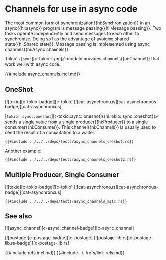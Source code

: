 # Channels for use in async code

The most common form of synchronization{{hi:Synchronization}} in an async{{hi:async}} program is message passing{{hi:Message passing}}. Two tasks operate independently and send messages to each other to synchronize. Doing so has the advantage of avoiding shared state{{hi:Shared state}}. Message passing is implemented using async channels{{hi:Async channels}}.

Tokio's [`sync`][c-tokio-sync]⮳ module provides channels{{hi:Channel}} that work well with async code.

{{#include async_channels.incl.md}}

## OneShot

[![tokio][c-tokio-badge]][c-tokio]  [![cat-asynchronous][cat-asynchronous-badge]][cat-asynchronous]

[`tokio::sync::oneshot`][c-tokio::sync::oneshot]{{hi:tokio::sync::oneshot}}⮳ sends a single value from a single producer{{hi:Producer}} to a single consumer{{hi:Consumer}}. This channel{{hi:Channels}} is usually used to send the result of a computation to a waiter.

```rust,editable,mdbook-runnable
{{#include ../../../deps/tests/async_channels_oneshot.rs}}
```

Another example:

```rust,editable,mdbook-runnable
{{#include ../../../deps/tests/async_channels_oneshot2.rs}}
```

## Multiple Producer, Single Consumer

[![tokio][c-tokio-badge]][c-tokio]  [![cat-asynchronous][cat-asynchronous-badge]][cat-asynchronous]

```rust,editable,mdbook-runnable
{{#include ../../../deps/tests/async_channels_mpsc.rs}}
```

## See also

[![async_channel][c-async_channel-badge]][c-async_channel]

[![postage][c-postage-badge]][c-postage]  [![postage-lib.rs][c-postage-lib.rs-badge]][c-postage-lib.rs]

{{#include refs.incl.md}}
{{#include ../../refs/link-refs.md}}
